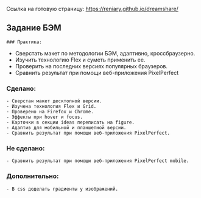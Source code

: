 Ссылка на готовую страницу: https://reniary.github.io/dreamshare/

## Задание БЭМ
	### Практика:
  - Сверстать макет по методологии БЭМ, адаптивно, кроссбраузерно. 
  - Изучить технологию Flex и суметь применить ее.
  - Проверить на последних версиях популярных браузеров.
  - Сравнить результат при помощи веб-приложения PixelPerfect
  ### Сделано:
    - Сверстан макет десктопной версии.
    - Изучена технология Flex и Grid.
    - Проверено на Firefox и Chrome.
    - Эффекты при hover и focus.
    - Карточки в секции ideas переписать на figure.
    - Адаптив для мобильной и планшетной версии.
    - Сравнить результат при помощи веб-приложения PixelPerfect.
  ### Не сделано:
    - Сравнить результат при помощи веб-приложения PixelPerfect mobile.  
   ### Дополнительно:
    - В css доделать градиенты у изображений.
   
   
